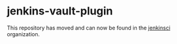 # jenkins-vault-plugin

This repository has moved and can now be found in the [jenkinsci](https://github.com/jenkinsci/hashicorp-vault-plugin) organization.
